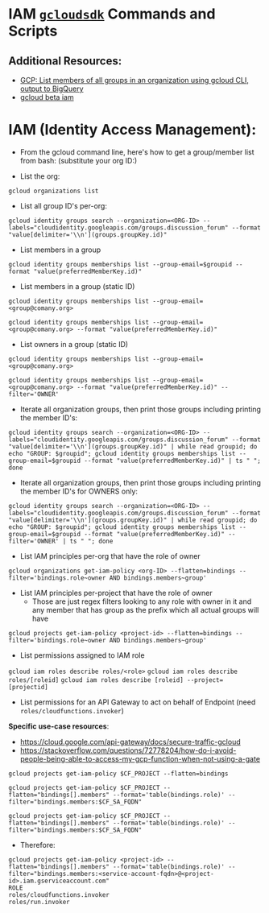 # IAM [`gcloudsdk`](https://cloud.google.com/sdk/) Commands and Scripts

## Additional Resources:

- [GCP: List members of all groups in an organization using gcloud CLI, output to BigQuery](https://stackoverflow.com/questions/68761353/gcp-list-members-of-all-groups-in-an-organization-using-gcloud-cli-output-to-b)
- [gcloud beta iam](https://cloud.google.com/sdk/gcloud/reference/beta/iam)

# **IAM (Identity Access Management)**:

* From the gcloud command line, here's how to get a group/member list from bash: (substitute your org ID:)

- List the org:

`gcloud organizations list`

- List all group ID's per-org:

`gcloud identity groups search --organization=<ORG-ID> --labels="cloudidentity.googleapis.com/groups.discussion_forum" --format "value[delimiter='\\n'](groups.groupKey.id)"`

- List members in a group

`gcloud identity groups memberships list --group-email=$groupid --format "value(preferredMemberKey.id)"`

- List members in a group (static ID)

`gcloud identity groups memberships list --group-email=<group@comany.org>`

`gcloud identity groups memberships list --group-email=<group@comany.org> --format "value(preferredMemberKey.id)"`

- List owners in a group (static ID)

`gcloud identity groups memberships list --group-email=<group@comany.org>`

`gcloud identity groups memberships list --group-email=<group@comany.org> --format "value(preferredMemberKey.id)" --filter='OWNER'`

- Iterate all organization groups, then print those groups including printing the member ID's:

`gcloud identity groups search --organization=<ORG-ID> --labels="cloudidentity.googleapis.com/groups.discussion_forum" --format "value[delimiter='\\n'](groups.groupKey.id)" | while read groupid; do echo "GROUP: $groupid"; gcloud identity groups memberships list --group-email=$groupid --format "value(preferredMemberKey.id)" | ts " "; done`

- Iterate all organization groups, then print those groups including printing the member ID's for OWNERS only:

`gcloud identity groups search --organization=<ORG-ID> --labels="cloudidentity.googleapis.com/groups.discussion_forum" --format "value[delimiter='\\n'](groups.groupKey.id)" | while read groupid; do echo "GROUP: $groupid"; gcloud identity groups memberships list --group-email=$groupid --format "value(preferredMemberKey.id)" --filter='OWNER' | ts " "; done`

- List IAM principles per-org that have the role of owner

`gcloud organizations get-iam-policy <org-ID> --flatten=bindings --filter='bindings.role~owner AND bindings.members~group'`

- List IAM principles per-project that have the role of owner
  - Those are just regex filters looking to any role with owner in it and any member that has group as the prefix which all actual groups will have

`gcloud projects get-iam-policy <project-id> --flatten=bindings --filter='bindings.role~owner AND bindings.members~group'`

- List permissions assigned to IAM role

`gcloud iam roles describe roles/<role>`
`gcloud iam roles describe roles/[roleid]`
`gcloud iam roles describe [roleid] --project=[projectid]`

- List permissions for an API Gateway to act on behalf of Endpoint (need `roles/cloudfunctions.invoker`)

**Specific use-case resources**:
- https://cloud.google.com/api-gateway/docs/secure-traffic-gcloud
- https://stackoverflow.com/questions/72778204/how-do-i-avoid-people-being-able-to-access-my-gcp-function-when-not-using-a-gate

`gcloud projects get-iam-policy $CF_PROJECT --flatten=bindings`

`gcloud projects get-iam-policy $CF_PROJECT --flatten="bindings[].members" --format='table(bindings.role)' --filter="bindings.members:$CF_SA_FQDN"`

`gcloud projects get-iam-policy $CF_PROJECT --flatten="bindings[].members" --format='table(bindings.role)' --filter="bindings.members:$CF_SA_FQDN"`

  - Therefore:

```
gcloud projects get-iam-policy <project-id> --flatten="bindings[].members" --format='table(bindings.role)' --filter="bindings.members:<service-account-fqdn>@<project-id>.iam.gserviceaccount.com"
ROLE
roles/cloudfunctions.invoker
roles/run.invoker
```


